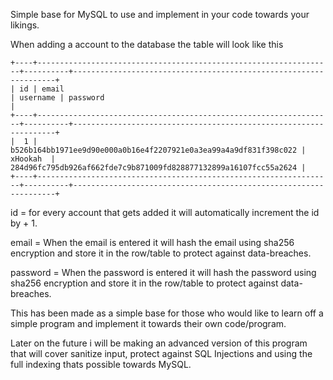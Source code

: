 Simple base for MySQL to use and implement in your code towards your likings.

When adding a account to the database the table will look like this

```mysql
+----+------------------------------------------------------------------+----------+------------------------------------------------------------------+
| id | email                                                            | username | password                                                         |
+----+------------------------------------------------------------------+----------+------------------------------------------------------------------+
|  1 | b526b164bb1971ee9d90e000a0b16e4f2207921e0a3ea99a4a9df831f398c022 | xHookah  | 284d96fc795db926af662fde7c9b871009fd828877132899a16107fcc55a2624 |
+----+------------------------------------------------------------------+----------+------------------------------------------------------------------+
```

 id = for every account that gets added it will automatically increment the id by + 1.
 
 email = When the email is entered it will hash the email using sha256 encryption and store it in the row/table to protect against data-breaches.
 
 password = When the password is entered it will hash the password using sha256 encryption and store it in the row/table to protect against data-breaches.
 
 This has been made as a simple base for those who would like to learn off a simple program and implement it towards their own code/program.
 
 Later on the future i will be making an advanced version of this program that will cover sanitize input, protect against SQL Injections and using the full indexing thats possible towards MySQL.
